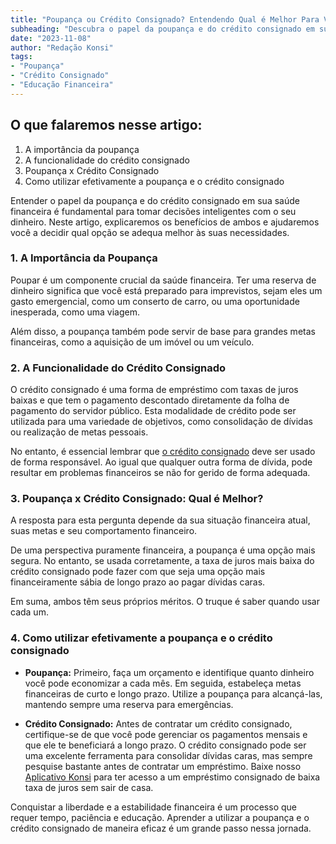 ```yaml
---
title: "Poupança ou Crédito Consignado? Entendendo Qual é Melhor Para Você"
subheading: "Descubra o papel da poupança e do crédito consignado em sua saúde financeira e aprenda a utilizá-los de maneira eficaz."
date: "2023-11-08"
author: "Redação Konsi"
tags:
- "Poupança"
- "Crédito Consignado"
- "Educação Financeira"
---
```


## O que falaremos nesse artigo:
1. A importância da poupança
2. A funcionalidade do crédito consignado
3. Poupança x Crédito Consignado
4. Como utilizar efetivamente a poupança e o crédito consignado

Entender o papel da poupança e do crédito consignado em sua saúde financeira é fundamental para tomar decisões inteligentes com o seu dinheiro. Neste artigo, explicaremos os benefícios de ambos e ajudaremos você a decidir qual opção se adequa melhor às suas necessidades.

### 1. A Importância da Poupança

Poupar é um componente crucial da saúde financeira. Ter uma reserva de dinheiro significa que você está preparado para imprevistos, sejam eles um gasto emergencial, como um conserto de carro, ou uma oportunidade inesperada, como uma viagem.

Além disso, a poupança também pode servir de base para grandes metas financeiras, como a aquisição de um imóvel ou um veículo.

### 2. A Funcionalidade do Crédito Consignado

O crédito consignado é uma forma de empréstimo com taxas de juros baixas e que tem o pagamento descontado diretamente da folha de pagamento do servidor público. Esta modalidade de crédito pode ser utilizada para uma variedade de objetivos, como consolidação de dívidas ou realização de metas pessoais.

No entanto, é essencial lembrar que [o crédito consignado](https://konsi.com.br/postagens/o-que-credit-consignado) deve ser usado de forma responsável. Ao igual que qualquer outra forma de dívida, pode resultar em problemas financeiros se não for gerido de forma adequada.

### 3. Poupança x Crédito Consignado: Qual é Melhor?

A resposta para esta pergunta depende da sua situação financeira atual, suas metas e seu comportamento financeiro.

De uma perspectiva puramente financeira, a poupança é uma opção mais segura. No entanto, se usada corretamente, a taxa de juros mais baixa do crédito consignado pode fazer com que seja uma opção mais financeiramente sábia de longo prazo ao pagar dívidas caras.

Em suma, ambos têm seus próprios méritos. O truque é saber quando usar cada um.

### 4. Como utilizar efetivamente a poupança e o crédito consignado

- **Poupança:** Primeiro, faça um orçamento e identifique quanto dinheiro você pode economizar a cada mês. Em seguida, estabeleça metas financeiras de curto e longo prazo. Utilize a poupança para alcançá-las, mantendo sempre uma reserva para emergências.

- **Crédito Consignado:** Antes de contratar um crédito consignado, certifique-se de que você pode gerenciar os pagamentos mensais e que ele te beneficiará a longo prazo. O crédito consignado pode ser uma excelente ferramenta para consolidar dívidas caras, mas sempre pesquise bastante antes de contratar um empréstimo. Baixe nosso [Aplicativo Konsi](https://konsi.com.br/AppDownload) para ter acesso a um empréstimo consignado de baixa taxa de juros sem sair de casa.

Conquistar a liberdade e a estabilidade financeira é um processo que requer tempo, paciência e educação. Aprender a utilizar a poupança e o crédito consignado de maneira eficaz é um grande passo nessa jornada.
